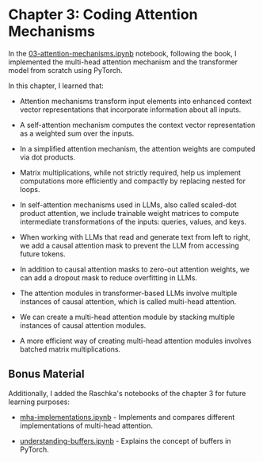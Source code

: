 # Chapter 3: Coding Attention Mechanisms

In the [03-attention-mechanisms.ipynb](03-coding-attention-mechanisms/03-attention-mechanisms.ipynb) notebook, following the book, I implemented the multi-head attention mechanism and the transformer model from scratch using PyTorch. 

In this chapter, I learned that:

* Attention mechanisms transform input elements into enhanced context vector representations that incorporate information about all inputs.

* A self-attention mechanism computes the context vector representation as a
weighted sum over the inputs.

* In a simplified attention mechanism, the attention weights are computed via
dot products.

* Matrix multiplications, while not strictly required, help us implement computations
more efficiently and compactly by replacing nested for loops.

* In self-attention mechanisms used in LLMs, also called scaled-dot product
attention, we include trainable weight matrices to compute intermediate transformations
of the inputs: queries, values, and keys.

* When working with LLMs that read and generate text from left to right, we add
a causal attention mask to prevent the LLM from accessing future tokens.

* In addition to causal attention masks to zero-out attention weights, we can add
a dropout mask to reduce overfitting in LLMs.

* The attention modules in transformer-based LLMs involve multiple instances of
causal attention, which is called multi-head attention.

* We can create a multi-head attention module by stacking multiple instances of
causal attention modules.

* A more efficient way of creating multi-head attention modules involves batched
matrix multiplications.

## Bonus Material

Additionally, I added the Raschka's notebooks of the chapter 3 for future learning purposes:

* [mha-implementations.ipynb](03-coding-attention-mechanisms/mha-implementations.ipynb) - Implements and compares different implementations of multi-head attention. 

* [understanding-buffers.ipynb](03-coding-attention-mechanisms/understanding-buffers.ipynb) - Explains the concept of buffers in PyTorch.
